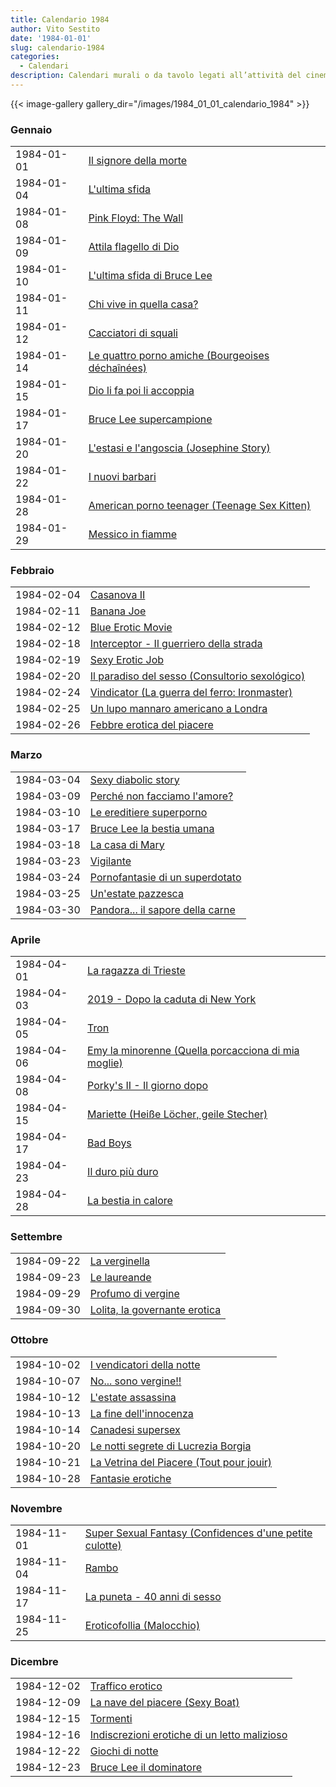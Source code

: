 ```yaml
---
title: Calendario 1984
author: Vito Sestito
date: '1984-01-01'
slug: calendario-1984
categories:
  - Calendari
description: Calendari murali o da tavolo legati all’attività del cinema. Indicano la data di proiezione e il titolo dei film, insieme agli incassi registrati.
---
```



{{< image-gallery gallery_dir="/images/1984_01_01_calendario_1984" >}}





### Gennaio


|           |                                                 |
|:----------|:------------------------------------------------|
|1984-01-01 |[Il signore della morte](https://www.imdb.com/title/tt0082495/)|
|1984-01-04 |[L'ultima sfida](https://www.imdb.com/title/tt0083726/)|
|1984-01-08 |[Pink Floyd: The Wall](https://www.imdb.com/title/tt0084503/)|
|1984-01-09 |[Attila flagello di Dio](https://www.imdb.com/title/tt0080393/)|
|1984-01-10 |[L'ultima sfida di Bruce Lee](https://www.imdb.com/title/tt0076709/)|
|1984-01-11 |[Chi vive in quella casa?](https://www.imdb.com/title/tt0077357/)|
|1984-01-12 |[Cacciatori di squali](https://www.imdb.com/title/tt0049751/)|
|1984-01-14 |[Le quattro porno amiche (Bourgeoises déchaînées)](https://www.imdb.com/title/tt1346252/)|
|1984-01-15 |[Dio li fa poi li accoppia](https://www.imdb.com/title/tt0158589/)|
|1984-01-17 |[Bruce Lee supercampione](https://www.imdb.com/title/tt0077850/)|
|1984-01-20 |[L'estasi e l'angoscia (Josephine Story)](https://www.imdb.com/title/tt0294658/)|
|1984-01-22 |[I nuovi barbari](https://www.imdb.com/title/tt0084424/)|
|1984-01-28 |[American porno teenager (Teenage Sex Kitten)](https://www.imdb.com/title/tt0197010/)|
|1984-01-29 |[Messico in fiamme](https://www.imdb.com/title/tt0084222/)|

### Febbraio


|           |                                               |
|:----------|:----------------------------------------------|
|1984-02-04 |[Casanova II](https://www.imdb.com/title/tt0188486/)|
|1984-02-11 |[Banana Joe](https://www.imdb.com/title/tt0082045/)|
|1984-02-12 |[Blue Erotic Movie](https://www.imdb.com/title/tt0080822/)|
|1984-02-18 |[Interceptor - Il guerriero della strada](https://www.imdb.com/title/tt0082694/)|
|1984-02-19 |[Sexy Erotic Job](https://www.imdb.com/title/tt0141446/)|
|1984-02-20 |[Il paradiso del sesso (Consultorio sexológico)](https://www.imdb.com/title/tt0077367/)|
|1984-02-24 |[Vindicator (La guerra del ferro: Ironmaster)](https://www.imdb.com/title/tt0084036/)|
|1984-02-25 |[Un lupo mannaro americano a Londra](https://www.imdb.com/title/tt0082010/)|
|1984-02-26 |[Febbre erotica del piacere](https://www.imdb.com/title/tt0283566/)|

### Marzo


|           |                                 |
|:----------|:--------------------------------|
|1984-03-04 |[Sexy diabolic story](https://www.imdb.com/title/tt0072019/)|
|1984-03-09 |[Perché non facciamo l'amore?](https://www.imdb.com/title/tt0084959/)|
|1984-03-10 |[Le ereditiere superporno](https://www.imdb.com/title/tt0193141/)|
|1984-03-17 |[Bruce Lee la bestia umana](https://www.imdb.com/title/tt0079076/)|
|1984-03-18 |[La casa di Mary](https://www.imdb.com/title/tt0084739/)|
|1984-03-23 |[Vigilante](https://www.imdb.com/title/tt0084867/)|
|1984-03-24 |[Pornofantasie di un superdotato](https://www.imdb.com/title/tt0127161/)|
|1984-03-25 |[Un'estate pazzesca](https://www.imdb.com/title/tt0086352/)|
|1984-03-30 |[Pandora... il sapore della carne](https://www.imdb.com/title/tt0082879/)|

### Aprile


|           |                                                    |
|:----------|:---------------------------------------------------|
|1984-04-01 |[La ragazza di Trieste](https://www.imdb.com/title/tt0086165/)|
|1984-04-03 |[2019 - Dopo la caduta di New York](https://www.imdb.com/title/tt0085125/)|
|1984-04-05 |[Tron](https://www.imdb.com/title/tt0084827/)       |
|1984-04-06 |[Emy la minorenne (Quella porcacciona di mia moglie)](https://www.imdb.com/title/tt0190969/)|
|1984-04-08 |[Porky's II - Il giorno dopo](https://www.imdb.com/title/tt0086129/)|
|1984-04-15 |[Mariette (Heiße Löcher, geile Stecher)](https://www.imdb.com/title/tt0311272/)|
|1984-04-17 |[Bad Boys](https://www.imdb.com/title/tt0085210/)   |
|1984-04-23 |[Il duro più duro](https://www.imdb.com/title/tt0086461/)|
|1984-04-28 |[La bestia in calore](https://www.imdb.com/title/tt0076649/)|

### Settembre


|           |                              |
|:----------|:-----------------------------|
|1984-09-22 |[La verginella](https://www.imdb.com/title/tt0153521/)|
|1984-09-23 |[Le laureande](https://www.imdb.com/title/tt1370411/)|
|1984-09-29 |[Profumo di vergine](https://www.imdb.com/title/tt0198340/)|
|1984-09-30 |[Lolita, la governante erotica](https://www.imdb.com/title/tt1389445/)|

### Ottobre


|           |                                         |
|:----------|:----------------------------------------|
|1984-10-02 |[I vendicatori della notte](https://www.imdb.com/title/tt0086625/)|
|1984-10-07 |[No... sono vergine!!](https://www.imdb.com/title/tt0146228/)|
|1984-10-12 |[L'estate assassina](https://www.imdb.com/title/tt0086655/)|
|1984-10-13 |[La fine dell'innocenza](https://www.imdb.com/title/tt0072987/)|
|1984-10-14 |[Canadesi supersex](https://www.imdb.com/title/tt0148540/)|
|1984-10-20 |[Le notti segrete di Lucrezia Borgia](https://www.imdb.com/title/tt0084418/)|
|1984-10-21 |[La Vetrina del Piacere (Tout pour jouir)](https://www.imdb.com/title/tt0178949/)|
|1984-10-28 |[Fantasie erotiche](https://www.imdb.com/title/tt0074689/)|

### Novembre


|           |                                                        |
|:----------|:-------------------------------------------------------|
|1984-11-01 |[Super Sexual Fantasy (Confidences d'une petite culotte)](https://www.imdb.com/title/tt8374372/)|
|1984-11-04 |[Rambo](https://www.imdb.com/title/tt0083944/)          |
|1984-11-17 |[La puneta - 40 anni di sesso](https://www.imdb.com/title/tt0077385/)|
|1984-11-25 |[Eroticofollia (Malocchio)](https://www.imdb.com/title/tt0071471/)|

### Dicembre


|           |                                             |
|:----------|:--------------------------------------------|
|1984-12-02 |[Traffico erotico](https://www.imdb.com/title/tt0065264/)|
|1984-12-09 |[La nave del piacere (Sexy Boat)](https://www.imdb.com/title/tt0075302/)|
|1984-12-15 |[Tormenti](https://www.imdb.com/title/tt0082506/)|
|1984-12-16 |[Indiscrezioni erotiche di un letto malizioso](https://www.imdb.com/title/tt0228728/)|
|1984-12-22 |[Giochi di notte](https://www.imdb.com/title/tt0060740/)|
|1984-12-23 |[Bruce Lee il dominatore](https://www.imdb.com/title/tt0074246/)|


